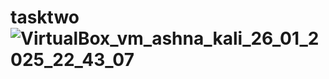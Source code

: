 # tasktwo![VirtualBox_vm_ashna_kali_26_01_2025_22_43_07](https://github.com/user-attachments/assets/8a772e16-143e-4878-9063-718562ec3e62)
